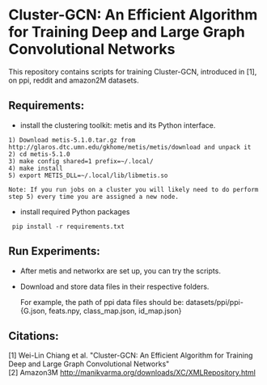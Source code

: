 # Cluster-GCN: An Efficient Algorithm for Training Deep and Large Graph Convolutional Networks
This repository contains scripts for training Cluster-GCN, introduced in [1], on ppi, reddit and amazon2M datasets.

## Requirements:

* install the clustering toolkit: metis and its Python interface.

```
1) Download metis-5.1.0.tar.gz from http://glaros.dtc.umn.edu/gkhome/metis/metis/download and unpack it
2) cd metis-5.1.0
3) make config shared=1 prefix=~/.local/
4) make install
5) export METIS_DLL=~/.local/lib/libmetis.so

Note: If you run jobs on a cluster you will likely need to do perform step 5) every time you are assigned a new node. 
```

* install required Python packages

```
 pip install -r requirements.txt
```

## Run Experiments:

* After metis and networkx are set up, you can try the scripts.

* Download and store data files in their respective folders.

  For example, the path of ppi data files should be: datasets/ppi/ppi-{G.json, feats.npy, class_map.json, id_map.json}

## Citations:
[1] Wei-Lin Chiang et al. "Cluster-GCN: An Efficient Algorithm for Training Deep and Large Graph Convolutional Networks"\
[2] Amazon3M http://manikvarma.org/downloads/XC/XMLRepository.html
